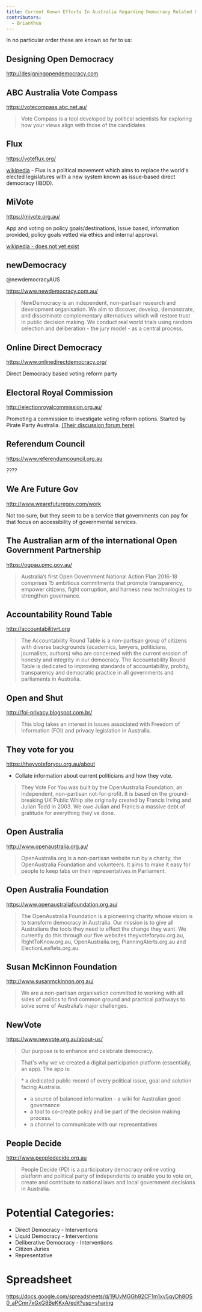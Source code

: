 ```yaml
---
title: Current Known Efforts In Australia Regarding Democracy Related Organisations
contributors:
  - BrianKhuu
---
```


In no particular order these are known so far to us:

## Designing Open Democracy

<http://designingopendemocracy.com>

## ABC Australia Vote Compass

<https://votecompass.abc.net.au/>

> Vote Compass is a tool developed by political scientists for exploring
> how your views align with those of the candidates

## Flux

<https://voteflux.org/>

[wikipedia](https://en.wikipedia.org/wiki/Flux_(political_party)) - Flux
is a political movement which aims to replace the world's elected
legislatures with a new system known as issue-based direct democracy
(IBDD).

## MiVote

<https://mivote.org.au/>

App and voting on policy goals/destinations, Issue based, information
provided, policy goals vetted via ethics and internal approval.

[wikipedia - does not yet
exist](https://en.wikipedia.org/wiki/MiVote_(political_party))

## newDemocracy

@newdemocracyAUS

<https://www.newdemocracy.com.au/>

> NewDemocracy is an independent, non-partisan research and development
> organisation. We aim to discover, develop, demonstrate, and
> disseminate complementary alternatives which will restore trust in
> public decision making. We conduct real world trials using random
> selection and deliberation - the jury model - as a central process.

## Online Direct Democracy

<https://www.onlinedirectdemocracy.org/>

Direct Democracy based voting reform party

## Electoral Royal Commission

<http://electionroyalcommission.org.au/>

Promoting a commission to investigate voting reform options. Started by
Pirate Party Australia. [(Their discussion forum
here)](https://discuss.pirateparty.org.au/)

## Referendum Council

<https://www.referendumcouncil.org.au>

????

## We Are Future Gov

<http://www.wearefuturegov.com/work>

Not too sure, but they seem to be a service that governments can pay for
that focus on accessibility of governmental services.

## The Australian arm of the international Open Government Partnership

<https://ogpau.pmc.gov.au/>

> Australia’s first Open Government National Action Plan 2016-18
> comprises 15 ambitious commitments that promote transparency, empower
> citizens, fight corruption, and harness new technologies to strengthen
> governance.

## Accountability Round Table

<http://accountabilityrt.org>

> The Accountability Round Table is a non-partisan group of citizens
> with diverse backgrounds (academics, lawyers, politicians,
> journalists, authors) who are concerned with the current erosion of
> honesty and integrity in our democracy. The Accountability Round Table
> is dedicated to improving standards of accountability, probity,
> transparency and democratic practice in all governments and
> parliaments in Australia.

## Open and Shut

<http://foi-privacy.blogspot.com.br/>

> This blog takes an interest in issues associated with Freedom of
> Information (FOI) and privacy legislation in Australia.

## They vote for you

<https://theyvoteforyou.org.au/about>

- Collate information about current politicians and how they vote.

> They Vote For You was built by the OpenAustralia Foundation, an
> independent, non-partisan not-for-profit. It is based on the
> ground-breaking UK Public Whip site originally created by Francis
> Irving and Julian Todd in 2003. We owe Julian and Francis a massive
> debt of gratitude for everything they've done.

## Open Australia

<http://www.openaustralia.org.au/>

> OpenAustralia.org is a non-partisan website run by a charity, the
> OpenAustralia Foundation and volunteers. It aims to make it easy for
> people to keep tabs on their representatives in Parliament.

## Open Australia Foundation

<https://www.openaustraliafoundation.org.au/>

> The OpenAustralia Foundation is a pioneering charity whose vision is
> to transform democracy in Australia. Our mission is to give all
> Australians the tools they need to effect the change they want. We
> currently do this through our five websites theyvoteforyou.org.au,
> RightToKnow.org.au, OpenAustralia.org, PlanningAlerts.org.au and
> ElectionLeaflets.org.au.

## Susan McKinnon Foundation

<http://www.susanmckinnon.org.au/>

> We are a non-partisan organisation committed to working with all sides
> of politics to find common ground and practical pathways to solve some
> of Australia’s major challenges.

## NewVote

<https://www.newvote.org.au/about-us/>

> Our purpose is to enhance and celebrate democracy.

> That's why we've created a digital participation platform
> (essentially, an app). The app is:

> \* a dedicated public record of every political issue, goal and
> solution facing Australia.
>
> - a source of balanced information - a wiki for Australian good
>   governance
> - a tool to co-create policy and be part of the decision making
>   process.
> - a channel to communicate with our representatives

## People Decide

<http://www.peopledecide.org.au>

> People Decide (PD) is a participatory democracy online voting platform
> and political party of independents to enable you to vote on, create
> and contribute to national laws and local government decisions in
> Australia.

# Potential Categories:

- Direct Democracy - Interventions
- Liquid Democracy - Interventions
- Deliberative Democracy - Interventions
- Citizen Juries
- Representative

# Spreadsheet

<https://docs.google.com/spreadsheets/d/19UvMGGh92CF1m1xv5qyDh8OS0_aPCmr7xGxG8BeKKxA/edit?usp=sharing>
